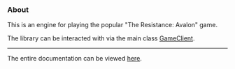 ### About

This is an engine for playing the popular "The Resistance: Avalon" game.

The library can be interacted with via the main class  [GameClient](https://alexlomm.github.io/avalon-engine/classes/_game_client_.gameclient.html).

---

The entire documentation can be viewed [here](https://alexlomm.github.io/avalon-engine/).
